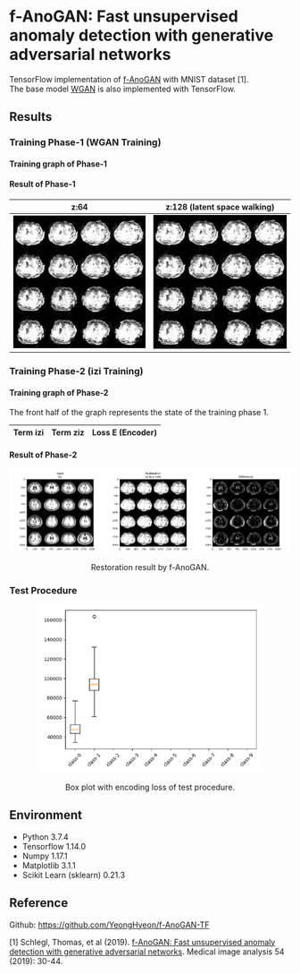 f-AnoGAN: Fast unsupervised anomaly detection with generative adversarial networks
=====

TensorFlow implementation of <a href="https://www.sciencedirect.com/science/article/abs/pii/S1361841518302640">f-AnoGAN</a> with MNIST dataset [1].  
The base model <a href="https://github.com/YeongHyeon/WGAN-TF">WGAN</a> is also implemented with TensorFlow.   



## Results

### Training Phase-1 (WGAN Training)

#### Training graph of Phase-1


#### Result of Phase-1
<div align="center">

|z:64|z:128 (latent space walking)|
|:---:|:---:|
|<img src="./training/latent_walk/00000008.png" width="250">|<img src="./training/latent_walk/00000009.png" width="250">|


</div>

### Training Phase-2 (izi Training)

#### Training graph of Phase-2
The front half of the graph represents the state of the training phase 1.  

<div align="center">

|Term izi|Term ziz|Loss E (Encoder)|
|:---:|:---:|:---:|

</div>

#### Result of Phase-2
<div align="center">
  <img src="./training/restoration/00000000.png" width="800">  
  <p>Restoration result by f-AnoGAN.</p>
</div>

### Test Procedure
<div align="center">
  <img src="./test-box.png" width="400">
  <p>Box plot with encoding loss of test procedure.</p>
</div>




## Environment
* Python 3.7.4  
* Tensorflow 1.14.0  
* Numpy 1.17.1  
* Matplotlib 3.1.1  
* Scikit Learn (sklearn) 0.21.3  

## Reference
Github: https://github.com/YeongHyeon/f-AnoGAN-TF

[1] Schlegl, Thomas, et al (2019). <a href="https://www.sciencedirect.com/science/article/abs/pii/S1361841518302640">f-AnoGAN: Fast unsupervised anomaly detection with generative adversarial networks</a>. Medical image analysis 54 (2019): 30-44.

